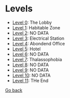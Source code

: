 # Levels

* <a href="./Level_0.md">Level 0</a>: The Lobby
* <a href="./Level_1.md">Level 1</a>: Habitable Zone
* <a href="./Level_2.md">Level 2</a>: NO DATA
* <a href="./Level_3.md">Level 3</a>: Electrical Station
* <a href="./Level_4.md">Level 4</a>: Abondend Office
* <a href="./Level_5.md">Level 5</a>: Hotel
* <a href="./Level_6.md">Level 6</a>: NO DATA
* <a href="./Level_7.md">Level 7</a>: Thalassophobia
* <a href="./Level_8.md">Level 8</a>: NO DATA
* <a href="./Level_9.md">Level 9</a>: NO DATA
* <a href="./Level_10.md">Level 10</a>: NO DATA
* <a href="./Level_11.md">Level 11</a>: THe End


<a href="../Wiki.md">Go back</a>